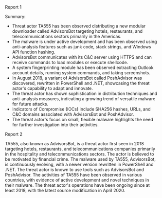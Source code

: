 
Report 1

Summary:
- Threat actor TA555 has been observed distributing a new modular downloader called AdvisorsBot targeting hotels, restaurants, and telecommunications sectors primarily in the Americas.
- The malware is under active development and has been observed using anti-analysis features such as junk code, stack strings, and Windows API function hashing.
- AdvisorsBot communicates with its C&C server using HTTPS and can receive commands to load modules or execute shellcode.
- A system fingerprinting module has been observed extracting Outlook account details, running system commands, and taking screenshots.
- In August 2018, a variant of AdvisorsBot called PoshAdvisor was discovered, rewritten in PowerShell and .NET, showcasing the threat actor's capability to adapt and innovate.
- The threat actor has shown sophistication in distribution techniques and anti-analysis measures, indicating a growing trend of versatile malware for future attacks.
- Indicators of Compromise (IOCs) include SHA256 hashes, URLs, and C&C domains associated with AdvisorsBot and PoshAdvisor.
- The threat actor's focus on small, flexible malware highlights the need for further investigation into their activities.





Report 2

TA555, also known as AdvisorsBot, is a threat actor first seen in 2018 targeting hotels, restaurants, and telecommunications companies primarily in the hospitality and telecommunications sectors. The actor is believed to be motivated by financial crime. The malware used by TA555, AdvisorsBot, is continuously evolving, with a newer version rewritten in PowerShell and .NET. The threat actor is known to use tools such as AdvisorsBot and PoshAdvisor. The activities of TA555 have been observed in various countries, with evidence of active development and novel techniques in their malware. The threat actor's operations have been ongoing since at least 2018, with the latest source modification in April 2020.


